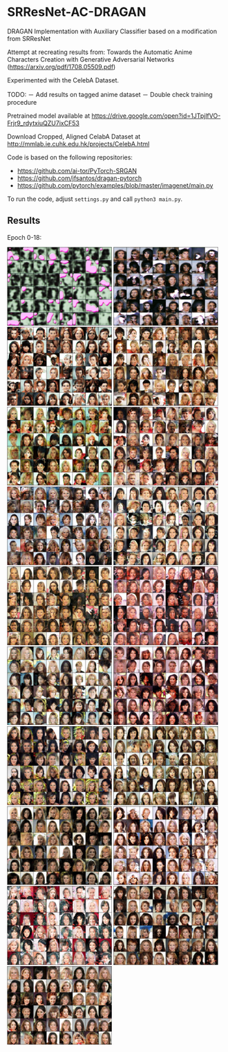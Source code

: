 # SRResNet-AC-DRAGAN
DRAGAN Implementation with Auxiliary Classifier based on a modification from SRResNet

Attempt at recreating results from: Towards the Automatic Anime Characters Creation with Generative Adversarial Networks (https://arxiv.org/pdf/1708.05509.pdf)

Experimented with the CelebA Dataset.

TODO:
－ Add results on tagged anime dataset
－ Double check training procedure

Pretrained model available at https://drive.google.com/open?id=1JTpjlfVO-Frjr9_rdytxiuQZU7ixCF53

Download Cropped, Aligned CelabA Dataset at http://mmlab.ie.cuhk.edu.hk/projects/CelebA.html

Code is based on the following repositories:

- https://github.com/ai-tor/PyTorch-SRGAN
- https://github.com/jfsantos/dragan-pytorch
- https://github.com/pytorch/examples/blob/master/imagenet/main.py

To run the code, adjust `settings.py` and call `python3 main.py`.

## Results
Epoch 0-18:
<div>
    <img src='samples/fake_samples_epoch_000.png', width="48%">
    <img src='samples/fake_samples_epoch_001.png', width="48%">
    <img src='samples/fake_samples_epoch_002.png', width="48%">
    <img src='samples/fake_samples_epoch_003.png', width="48%">
    <img src='samples/fake_samples_epoch_004.png', width="48%">
    <img src='samples/fake_samples_epoch_005.png', width="48%">
    <img src='samples/fake_samples_epoch_006.png', width="48%">
    <img src='samples/fake_samples_epoch_007.png', width="48%">
    <img src='samples/fake_samples_epoch_008.png', width="48%">
    <img src='samples/fake_samples_epoch_009.png', width="48%">
    <img src='samples/fake_samples_epoch_010.png', width="48%">
    <img src='samples/fake_samples_epoch_011.png', width="48%">
    <img src='samples/fake_samples_epoch_012.png', width="48%">
    <img src='samples/fake_samples_epoch_013.png', width="48%">
    <img src='samples/fake_samples_epoch_014.png', width="48%">
    <img src='samples/fake_samples_epoch_015.png', width="48%">
    <img src='samples/fake_samples_epoch_016.png', width="48%">
    <img src='samples/fake_samples_epoch_017.png', width="48%">
    <img src='samples/fake_samples_epoch_018.png', width="48%">
</div>
